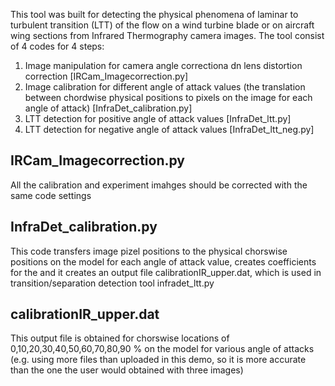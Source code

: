 This tool was built for detecting the physical phenomena of laminar to turbulent transition (LTT) of the flow on a wind turbine blade or on aircraft wing sections from Infrared Thermography camera images. The tool consist of 4 codes for 4 steps:
1. Image manipulation for camera angle correctiona dn lens distortion correction [IRCam_Imagecorrection.py]
2. Image calibration for different angle of attack values (the translation between chordwise physical positions to pixels on the image for each angle of attack)  [InfraDet_calibration.py]
3. LTT detection for positive angle of attack values [InfraDet_ltt.py]
4. LTT detection for negative angle of attack values [InfraDet_ltt_neg.py]


## IRCam_Imagecorrection.py
All the calibration and experiment imahges should be corrected with the same code settings

## InfraDet_calibration.py
This code transfers image pizel positions to the physical chorswise positions on the model for each angle of attack value, creates coefficients for the and it creates an output file calibrationIR_upper.dat, which is used in transition/separation detection tool infradet_ltt.py

## calibrationIR_upper.dat
This output file is obtained for chorswise locations of 0,10,20,30,40,50,60,70,80,90 % on the model for various angle of attacks (e.g. using more files than uploaded in this demo, so it is more accurate than the one the user would obtained with three images)
